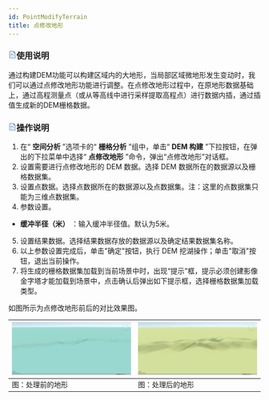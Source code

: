 ```yaml
---
id: PointModifyTerrain
title: 点修改地形
---
```

### ![](../../img/read.gif)使用说明

通过构建DEM功能可以构建区域内的大地形，当局部区域微地形发生变动时，我们可以通过点修改地形功能进行调整。在点修改地形过程中，在原地形数据基础上，通过高程测量点（或从等高线中进行采样提取高程点）进行数据内插，通过插值生成新的DEM栅格数据。

### ![](../../img/read.gif)操作说明

1. 在“ **空间分析** ”选项卡的“ **栅格分析** ”组中，单击“ **DEM 构建** ”下拉按钮，在弹出的下拉菜单中选择“ **点修改地形** ”命令，弹出“点修改地形”对话框。
2. 设置需要进行点修改地形的 DEM 数据。选择 DEM 数据所在的数据源以及栅格数据集。
3. 设置点数据。选择点数据所在的数据源以及点数据集。注：这里的点数据集只能为三维点数据集。
4. 参数设置。 
  * **缓冲半径（米）** ：输入缓冲半径值。默认为5米。
5. 设置结果数据。选择结果数据存放的数据源以及确定结果数据集名称。
6. 以上参数设置完成后，单击"确定"按钮，执行 DEM 挖湖操作；单击"取消"按钮，退出当前操作。
7. 将生成的栅格数据集加载到当前场景中时，出现“提示”框，提示必须创建影像金字塔才能加载到场景中，点击确认后弹出如下提示框，选择栅格数据集加载类型。

如图所示为点修改地形前后的对比效果图。

![](img/ModifyBefore.png) | ![](img/ModifyAfter.png)  
---|---  
图：处理前的地形 | 图：处理后的地形  

